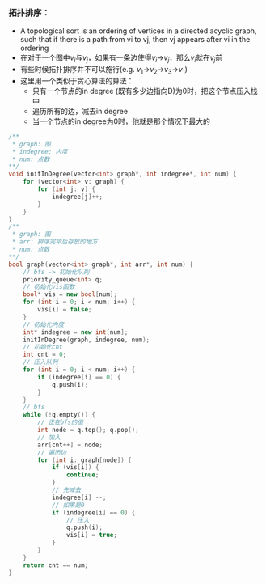 ### 拓扑排序：
- A topological sort is an ordering of vertices in a directed acyclic graph, such that if there is a path from vi to vj, then vj appears after vi in the ordering
- 在对于一个图中$v_i$与$v_j$，如果有一条边使得$v_i$->$v_j$，那么$v_i$就在$v_j$前
- 有些时候拓扑排序并不可以施行(e.g. $v_1$->$v_2$->$v_3$->$v_1$)
- 这里用一个类似于贪心算法的算法：
    - 只有一个节点的in degree (既有多少边指向D)为0时，把这个节点压入栈中
    - 遍历所有的边，减去in degree
    - 当一个节点的in degree为0时，他就是那个情况下最大的
```cpp
/**
 * graph: 图
 * indegree: 内度
 * num: 点数
**/
void initInDegree(vector<int> graph*, int indegree*, int num) {
    for (vector<int> v: graph) {
        for (int j: v) {
            indegree[j]++;
        }
    }
}
/**
 * graph: 图
 * arr: 排序完毕后存放的地方
 * num: 点数
**/
bool graph(vector<int> graph*, int arr*, int num) {
    // bfs -> 初始化队列
    priority_queue<int> q;
    // 初始化vis函数
    bool* vis = new bool[num];
    for (int i = 0; i < num; i++) {
        vis[i] = false;
    }
    // 初始化内度
    int* indegree = new int[num];
    initInDegree(graph, indegree, num);
    // 初始化cnt
    int cnt = 0;
    // 压入队列
    for (int i = 0; i < num; i++) {
        if (indegree[i] == 0) {
            q.push(i);
        }
    }
    // bfs
    while (!q.empty()) {
        // 正在bfs的值
        int node = q.top(); q.pop();
        // 加入
        arr[cnt++] = node;
        // 遍历边
        for (int i: graph[node]) {
            if (vis[i]) {
                continue;
            }
            // 先减去
            indegree[i] --;
            // 如果是0
            if (indegree[i] == 0) {
                // 压入
                q.push(i);
                vis[i] = true;
            }
        }
    }
    return cnt == num;
}
```
